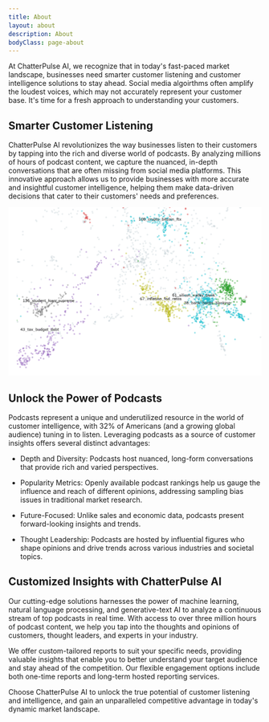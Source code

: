 ```yaml
---
title: About
layout: about
description: About
bodyClass: page-about
---
```


At ChatterPulse AI, we recognize that in today's fast-paced market landscape, businesses need smarter customer listening and customer intelligence solutions to stay ahead. Social media algoirthms often amplify the loudest voices, which may not accurately represent your customer base. It's time for a fresh approach to understanding your customers.

## Smarter Customer Listening

ChatterPulse AI revolutionizes the way businesses listen to their customers by tapping into the rich and diverse world of podcasts. By analyzing millions of hours of podcast content, we capture the nuanced, in-depth conversations that are often missing from social media platforms. This innovative approach allows us to provide businesses with more accurate and insightful customer intelligence, helping them make data-driven decisions that cater to their customers' needs and preferences.

![Topic Analysis](/images/illustrations/Clusters_Screenshot4.png)

## Unlock the Power of Podcasts

Podcasts represent a unique and underutilized resource in the world of customer intelligence, with 32% of Americans (and a growing global audience) tuning in to listen. Leveraging podcasts as a source of customer insights offers several distinct advantages:

- Depth and Diversity: Podcasts host nuanced, long-form conversations that provide rich and varied perspectives.

- Popularity Metrics: Openly available podcast rankings help us gauge the influence and reach of different opinions, addressing sampling bias issues in traditional market research.

- Future-Focused: Unlike sales and economic data, podcasts present forward-looking insights and trends.

- Thought Leadership: Podcasts are hosted by influential figures who shape opinions and drive trends across various industries and societal topics.

## Customized Insights with ChatterPulse AI
Our cutting-edge solutions harnesses the power of machine learning, natural language processing, and generative-text AI to analyze a continuous stream of top podcasts in real time. With access to over three million hours of podcast content, we help you tap into the thoughts and opinions of customers, thought leaders, and experts in your industry.

We offer custom-tailored reports to suit your specific needs, providing valuable insights that enable you to better understand your target audience and stay ahead of the competition. Our flexible engagement options include both one-time reports and long-term hosted reporting services.

Choose ChatterPulse AI to unlock the true potential of customer listening and intelligence, and gain an unparalleled competitive advantage in today's dynamic market landscape.
